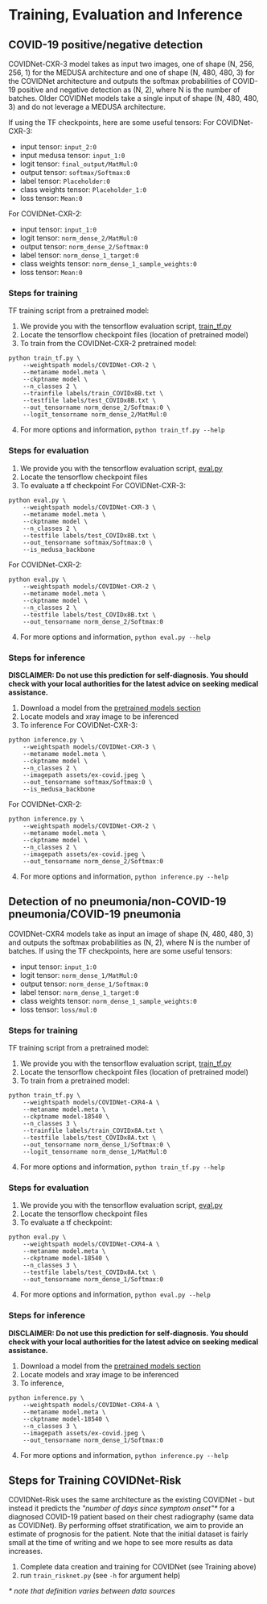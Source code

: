 # Training, Evaluation and Inference
## COVID-19 positive/negative detection
COVIDNet-CXR-3 model takes as input two images, one of shape (N, 256, 256, 1) for the MEDUSA architecture and one of shape (N, 480, 480, 3) for the COVIDNet architecture and outputs the softmax probabilities of COVID-19 positive and negative detection as (N, 2), where N is the number of batches.
Older COVIDNet models take a single input of shape (N, 480, 480, 3) and do not leverage a MEDUSA architecture. 

If using the TF checkpoints, here are some useful tensors:
For COVIDNet-CXR-3:
* input tensor: `input_2:0`
* input medusa tensor: `input_1:0`
* logit tensor: `final_output/MatMul:0`
* output tensor: `softmax/Softmax:0`
* label tensor: `Placeholder:0`
* class weights tensor: `Placeholder_1:0`
* loss tensor: `Mean:0`

For COVIDNet-CXR-2:
* input tensor: `input_1:0`
* logit tensor: `norm_dense_2/MatMul:0`
* output tensor: `norm_dense_2/Softmax:0`
* label tensor: `norm_dense_1_target:0`
* class weights tensor: `norm_dense_1_sample_weights:0`
* loss tensor: `Mean:0`

### Steps for training
TF training script from a pretrained model:
1. We provide you with the tensorflow evaluation script, [train_tf.py](../train_tf.py)
2. Locate the tensorflow checkpoint files (location of pretrained model)
3. To train from the COVIDNet-CXR-2 pretrained model:
```
python train_tf.py \
    --weightspath models/COVIDNet-CXR-2 \
    --metaname model.meta \
    --ckptname model \
    --n_classes 2 \
    --trainfile labels/train_COVIDx8B.txt \
    --testfile labels/test_COVIDx8B.txt \
    --out_tensorname norm_dense_2/Softmax:0 \
    --logit_tensorname norm_dense_2/MatMul:0
```
4. For more options and information, `python train_tf.py --help`

### Steps for evaluation

1. We provide you with the tensorflow evaluation script, [eval.py](../eval.py)
2. Locate the tensorflow checkpoint files
3. To evaluate a tf checkpoint
For COVIDNet-CXR-3:
```
python eval.py \
    --weightspath models/COVIDNet-CXR-3 \
    --metaname model.meta \
    --ckptname model \
    --n_classes 2 \
    --testfile labels/test_COVIDx8B.txt \
    --out_tensorname softmax/Softmax:0 \
    --is_medusa_backbone
```

For COVIDNet-CXR-2:
```
python eval.py \
    --weightspath models/COVIDNet-CXR-2 \
    --metaname model.meta \
    --ckptname model \
    --n_classes 2 \
    --testfile labels/test_COVIDx8B.txt \
    --out_tensorname norm_dense_2/Softmax:0
```
4. For more options and information, `python eval.py --help`

### Steps for inference
**DISCLAIMER: Do not use this prediction for self-diagnosis. You should check with your local authorities for the latest advice on seeking medical assistance.**

1. Download a model from the [pretrained models section](models.md)
2. Locate models and xray image to be inferenced
3. To inference
For COVIDNet-CXR-3:
```
python inference.py \
    --weightspath models/COVIDNet-CXR-3 \
    --metaname model.meta \
    --ckptname model \
    --n_classes 2 \
    --imagepath assets/ex-covid.jpeg \
    --out_tensorname softmax/Softmax:0 \
    --is_medusa_backbone
```

For COVIDNet-CXR-2:
```
python inference.py \
    --weightspath models/COVIDNet-CXR-2 \
    --metaname model.meta \
    --ckptname model \
    --n_classes 2 \
    --imagepath assets/ex-covid.jpeg \
    --out_tensorname norm_dense_2/Softmax:0
```
4. For more options and information, `python inference.py --help`

## Detection of no pneumonia/non-COVID-19 pneumonia/COVID-19 pneumonia
COVIDNet-CXR4 models take as input an image of shape (N, 480, 480, 3) and outputs the softmax probabilities as (N, 2), where N is the number of batches.
If using the TF checkpoints, here are some useful tensors:

* input tensor: `input_1:0`
* logit tensor: `norm_dense_1/MatMul:0`
* output tensor: `norm_dense_1/Softmax:0`
* label tensor: `norm_dense_1_target:0`
* class weights tensor: `norm_dense_1_sample_weights:0`
* loss tensor: `loss/mul:0`

### Steps for training
TF training script from a pretrained model:
1. We provide you with the tensorflow evaluation script, [train_tf.py](../train_tf.py)
2. Locate the tensorflow checkpoint files (location of pretrained model)
3. To train from a pretrained model:
```
python train_tf.py \
    --weightspath models/COVIDNet-CXR4-A \
    --metaname model.meta \
    --ckptname model-18540 \
    --n_classes 3 \
    --trainfile labels/train_COVIDx8A.txt \
    --testfile labels/test_COVIDx8A.txt \
    --out_tensorname norm_dense_1/Softmax:0 \
    --logit_tensorname norm_dense_1/MatMul:0
```
4. For more options and information, `python train_tf.py --help`

### Steps for evaluation

1. We provide you with the tensorflow evaluation script, [eval.py](../eval.py)
2. Locate the tensorflow checkpoint files
3. To evaluate a tf checkpoint:
```
python eval.py \
    --weightspath models/COVIDNet-CXR4-A \
    --metaname model.meta \
    --ckptname model-18540 \
    --n_classes 3 \
    --testfile labels/test_COVIDx8A.txt \
    --out_tensorname norm_dense_1/Softmax:0
```
4. For more options and information, `python eval.py --help`

### Steps for inference
**DISCLAIMER: Do not use this prediction for self-diagnosis. You should check with your local authorities for the latest advice on seeking medical assistance.**

1. Download a model from the [pretrained models section](models.md)
2. Locate models and xray image to be inferenced
3. To inference,
```
python inference.py \
    --weightspath models/COVIDNet-CXR4-A \
    --metaname model.meta \
    --ckptname model-18540 \
    --n_classes 3 \
    --imagepath assets/ex-covid.jpeg \
    --out_tensorname norm_dense_1/Softmax:0
```
4. For more options and information, `python inference.py --help`

## Steps for Training COVIDNet-Risk

COVIDNet-Risk uses the same architecture as the existing COVIDNet - but instead it predicts the *"number of days since symptom onset"\** for a diagnosed COVID-19 patient based on their chest radiography (same data as COVIDNet). By performing offset stratification, we aim to provide an estimate of prognosis for the patient. Note that the initial dataset is fairly small at the time of writing and we hope to see more results as data increases.

1. Complete data creation and training for COVIDNet (see Training above)
2. run `train_risknet.py` (see `-h` for argument help)

*\* note that definition varies between data sources*

